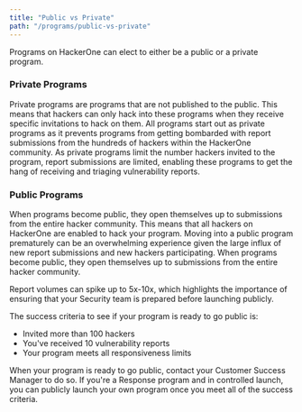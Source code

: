 ```yaml
---
title: "Public vs Private"
path: "/programs/public-vs-private"
---
```


Programs on HackerOne can elect to either be a public or a private program. 

### Private Programs

Private programs are programs that are not published to the public. This means that hackers can only hack into these programs when they receive specific invitations to hack on them. All programs start out as private programs as it prevents programs from getting bombarded with report submissions from the hundreds of hackers within the HackerOne community. As private programs limit the number hackers invited to the program, report submissions are limited, enabling these programs to get the hang of receiving and triaging vulnerability reports. 

### Public Programs

When programs become public, they open themselves up to submissions from the entire hacker community. This means that all hackers on HackerOne are enabled to hack your program. Moving into a public program prematurely can be an overwhelming experience given the large influx of new report submissions and new hackers participating. When programs become public, they open themselves up to submissions from the entire hacker community.

Report volumes can spike up to 5x-10x, which highlights the importance of ensuring that your Security team is prepared before launching publicly. 

The success criteria to see if your program is ready to go public is:
* Invited more than 100 hackers
* You've received 10 vulnerability reports
* Your program meets all responsiveness limits

When your program is ready to go public, contact your Customer Success Manager to do so. If you're a Response program and in controlled launch, you can publicly launch your own program once you meet all of the success criteria.  
